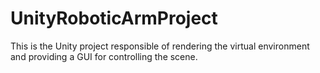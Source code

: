 # UnityRoboticArmProject
This is the Unity project responsible of rendering the virtual environment and providing a GUI for controlling the scene. 
